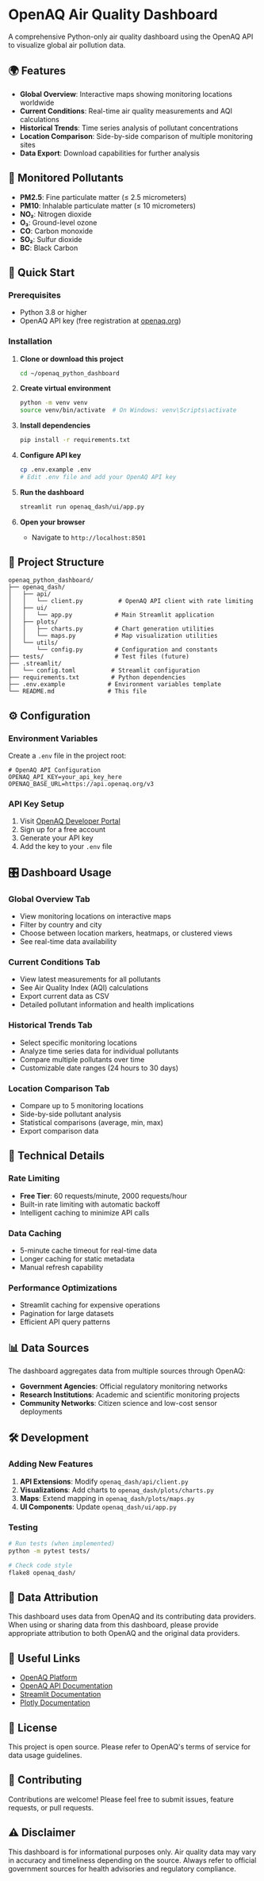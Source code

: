 
# OpenAQ Air Quality Dashboard

A comprehensive Python-only air quality dashboard using the OpenAQ API to visualize global air pollution data.

## 🌍 Features

- **Global Overview**: Interactive maps showing monitoring locations worldwide
- **Current Conditions**: Real-time air quality measurements and AQI calculations  
- **Historical Trends**: Time series analysis of pollutant concentrations
- **Location Comparison**: Side-by-side comparison of multiple monitoring sites
- **Data Export**: Download capabilities for further analysis

## 🧪 Monitored Pollutants

- **PM2.5**: Fine particulate matter (≤ 2.5 micrometers)
- **PM10**: Inhalable particulate matter (≤ 10 micrometers)
- **NO₂**: Nitrogen dioxide
- **O₃**: Ground-level ozone
- **CO**: Carbon monoxide
- **SO₂**: Sulfur dioxide
- **BC**: Black Carbon

## 🚀 Quick Start

### Prerequisites

- Python 3.8 or higher
- OpenAQ API key (free registration at [openaq.org](https://openaq.org/))

### Installation

1. **Clone or download this project**
   ```bash
   cd ~/openaq_python_dashboard
   ```

2. **Create virtual environment**
   ```bash
   python -m venv venv
   source venv/bin/activate  # On Windows: venv\Scripts\activate
   ```

3. **Install dependencies**
   ```bash
   pip install -r requirements.txt
   ```

4. **Configure API key**
   ```bash
   cp .env.example .env
   # Edit .env file and add your OpenAQ API key
   ```

5. **Run the dashboard**
   ```bash
   streamlit run openaq_dash/ui/app.py
   ```

6. **Open your browser**
   - Navigate to `http://localhost:8501`

## 📁 Project Structure

```
openaq_python_dashboard/
├── openaq_dash/
│   ├── api/
│   │   └── client.py          # OpenAQ API client with rate limiting
│   ├── ui/
│   │   └── app.py            # Main Streamlit application
│   ├── plots/
│   │   ├── charts.py         # Chart generation utilities
│   │   └── maps.py           # Map visualization utilities
│   └── utils/
│       └── config.py         # Configuration and constants
├── tests/                    # Test files (future)
├── .streamlit/
│   └── config.toml          # Streamlit configuration
├── requirements.txt         # Python dependencies
├── .env.example            # Environment variables template
└── README.md               # This file
```

## ⚙️ Configuration

### Environment Variables

Create a `.env` file in the project root:

```env
# OpenAQ API Configuration
OPENAQ_API_KEY=your_api_key_here
OPENAQ_BASE_URL=https://api.openaq.org/v3
```

### API Key Setup

1. Visit [OpenAQ Developer Portal](https://openaq.org/developers/)
2. Sign up for a free account
3. Generate your API key
4. Add the key to your `.env` file

## 🎛️ Dashboard Usage

### Global Overview Tab
- View monitoring locations on interactive maps
- Filter by country and city
- Choose between location markers, heatmaps, or clustered views
- See real-time data availability

### Current Conditions Tab
- View latest measurements for all pollutants
- See Air Quality Index (AQI) calculations
- Export current data as CSV
- Detailed pollutant information and health implications

### Historical Trends Tab
- Select specific monitoring locations
- Analyze time series data for individual pollutants
- Compare multiple pollutants over time
- Customizable date ranges (24 hours to 30 days)

### Location Comparison Tab
- Compare up to 5 monitoring locations
- Side-by-side pollutant analysis
- Statistical comparisons (average, min, max)
- Export comparison data

## 🔧 Technical Details

### Rate Limiting
- **Free Tier**: 60 requests/minute, 2000 requests/hour
- Built-in rate limiting with automatic backoff
- Intelligent caching to minimize API calls

### Data Caching
- 5-minute cache timeout for real-time data
- Longer caching for static metadata
- Manual refresh capability

### Performance Optimizations
- Streamlit caching for expensive operations
- Pagination for large datasets
- Efficient API query patterns

## 📊 Data Sources

The dashboard aggregates data from multiple sources through OpenAQ:

- **Government Agencies**: Official regulatory monitoring networks
- **Research Institutions**: Academic and scientific monitoring projects  
- **Community Networks**: Citizen science and low-cost sensor deployments

## 🛠️ Development

### Adding New Features

1. **API Extensions**: Modify `openaq_dash/api/client.py`
2. **Visualizations**: Add charts to `openaq_dash/plots/charts.py`
3. **Maps**: Extend mapping in `openaq_dash/plots/maps.py`
4. **UI Components**: Update `openaq_dash/ui/app.py`

### Testing

```bash
# Run tests (when implemented)
python -m pytest tests/

# Check code style
flake8 openaq_dash/
```

## 📝 Data Attribution

This dashboard uses data from OpenAQ and its contributing data providers. When using or sharing data from this dashboard, please provide appropriate attribution to both OpenAQ and the original data providers.

## 🔗 Useful Links

- [OpenAQ Platform](https://openaq.org/)
- [OpenAQ API Documentation](https://docs.openaq.org/)
- [Streamlit Documentation](https://docs.streamlit.io/)
- [Plotly Documentation](https://plotly.com/python/)

## 📄 License

This project is open source. Please refer to OpenAQ's terms of service for data usage guidelines.

## 🤝 Contributing

Contributions are welcome! Please feel free to submit issues, feature requests, or pull requests.

## ⚠️ Disclaimer

This dashboard is for informational purposes only. Air quality data may vary in accuracy and timeliness depending on the source. Always refer to official government sources for health advisories and regulatory compliance.
